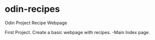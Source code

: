 # odin-recipes
Odin Project Recipe Webpage 

First Project. Create a basic webpage with recipes.
-Main Index page.

